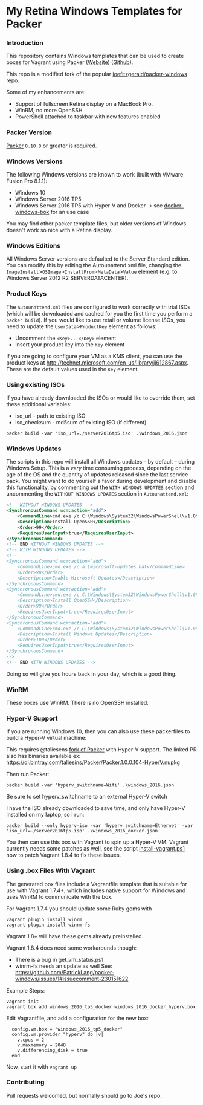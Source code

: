 # My Retina Windows Templates for Packer

### Introduction

This repository contains Windows templates that can be used to create boxes for Vagrant using Packer ([Website](https://www.packer.io)) ([Github](https://github.com/mitchellh/packer)).

This repo is a modified fork of the popular [joefitzgerald/packer-windows](https://github.com/joefitzgerald/packer-windows) repo.

Some of my enhancements are:

* Support of fullscreen Retina display on a MacBook Pro.
* WinRM, no more OpenSSH
* PowerShell attached to taskbar with new features enabled

### Packer Version

[Packer](https://github.com/mitchellh/packer/blob/master/CHANGELOG.md) `0.10.0` or greater is required.

### Windows Versions

The following Windows versions are known to work (built with VMware Fusion Pro 8.1.1):

 * Windows 10
 * Windows Server 2016 TP5
 * Windows Server 2016 TP5 with Hyper-V and Docker -> see [docker-windows-box](https://github.com/StefanScherer/docker-windows-box) for an use case

You may find other packer template files, but older versions of Windows doesn't work so nice with a Retina display.

### Windows Editions

All Windows Server versions are defaulted to the Server Standard edition. You can modify this by editing the Autounattend.xml file, changing the `ImageInstall`>`OSImage`>`InstallFrom`>`MetaData`>`Value` element (e.g. to Windows Server 2012 R2 SERVERDATACENTER).

### Product Keys

The `Autounattend.xml` files are configured to work correctly with trial ISOs (which will be downloaded and cached for you the first time you perform a `packer build`). If you would like to use retail or volume license ISOs, you need to update the `UserData`>`ProductKey` element as follows:

* Uncomment the `<Key>...</Key>` element
* Insert your product key into the `Key` element

If you are going to configure your VM as a KMS client, you can use the product keys at http://technet.microsoft.com/en-us/library/jj612867.aspx. These are the default values used in the `Key` element.

### Using existing ISOs
If you have already downloaded the ISOs or would like to override them, set these additional variables:
- iso_url - path to existing ISO
- iso_checksum - md5sum of existing ISO (if different)

```
packer build -var 'iso_url=./server2016tp5.iso' .\windows_2016.json
```

### Windows Updates

The scripts in this repo will install all Windows updates – by default – during Windows Setup. This is a _very_ time consuming process, depending on the age of the OS and the quantity of updates released since the last service pack. You might want to do yourself a favor during development and disable this functionality, by commenting out the `WITH WINDOWS UPDATES` section and uncommenting the `WITHOUT WINDOWS UPDATES` section in `Autounattend.xml`:

```xml
<!-- WITHOUT WINDOWS UPDATES -->
<SynchronousCommand wcm:action="add">
    <CommandLine>cmd.exe /c C:\Windows\System32\WindowsPowerShell\v1.0\powershell.exe -File a:\openssh.ps1 -AutoStart</CommandLine>
    <Description>Install OpenSSH</Description>
    <Order>99</Order>
    <RequiresUserInput>true</RequiresUserInput>
</SynchronousCommand>
<!-- END WITHOUT WINDOWS UPDATES -->
<!-- WITH WINDOWS UPDATES -->
<!--
<SynchronousCommand wcm:action="add">
    <CommandLine>cmd.exe /c a:\microsoft-updates.bat</CommandLine>
    <Order>98</Order>
    <Description>Enable Microsoft Updates</Description>
</SynchronousCommand>
<SynchronousCommand wcm:action="add">
    <CommandLine>cmd.exe /c C:\Windows\System32\WindowsPowerShell\v1.0\powershell.exe -File a:\openssh.ps1</CommandLine>
    <Description>Install OpenSSH</Description>
    <Order>99</Order>
    <RequiresUserInput>true</RequiresUserInput>
</SynchronousCommand>
<SynchronousCommand wcm:action="add">
    <CommandLine>cmd.exe /c C:\Windows\System32\WindowsPowerShell\v1.0\powershell.exe -File a:\win-updates.ps1</CommandLine>
    <Description>Install Windows Updates</Description>
    <Order>100</Order>
    <RequiresUserInput>true</RequiresUserInput>
</SynchronousCommand>
-->
<!-- END WITH WINDOWS UPDATES -->
```

Doing so will give you hours back in your day, which is a good thing.

### WinRM

These boxes use WinRM. There is no OpenSSH installed.

### Hyper-V Support
If you are running Windows 10, then you can also use these packerfiles to build a Hyper-V virtual machine:

This requires @taliesens [fork of Packer](https://github.com/mitchellh/packer/pull/2576) with Hyper-V support. The linked PR also has binaries available ex: https://dl.bintray.com/taliesins/Packer/Packer.1.0.0.104-HyperV.nupkg

Then run Packer:
```
packer build -var 'hyperv_switchname=Wifi' .\windows_2016.json
```
Be sure to set hyperv_switchname to an external Hyper-V switch


I have the ISO already downloaded to save time, and only have Hyper-V installed on my laptop, so I run:
```
packer build --only hyperv-iso -var 'hyperv_switchname=Ethernet' -var 'iso_url=./server2016tp5.iso' .\windows_2016_docker.json
```


You then can use this box with Vagrant to spin up a Hyper-V VM. Vagrant currently
needs some patches as well, see the script [install-vagrant.ps1](hyperv/scripts/install-vagrant.ps1)
how to patch Vagrant 1.8.4 to fix these issues.

### Using .box Files With Vagrant

The generated box files include a Vagrantfile template that is suitable for
use with Vagrant 1.7.4+, which includes native support for Windows and uses
WinRM to communicate with the box.

For Vagrant 1.7.4 you should update some Ruby gems with

```
vagrant plugin install winrm
vagrant plugin install winrm-fs
```

Vagrant 1.8+ will have these gems already preinstalled.

Vagrant 1.8.4 does need some workarounds though:
- There is a bug in get_vm_status.ps1
- winrm-fs needs an update as well
See: https://github.com/PatrickLang/packer-windows/issues/1#issuecomment-230151622 


Example Steps:
```
vagrant init
vagrant box add windows_2016_tp5_docker windows_2016_docker_hyperv.box
```

Edit Vagrantfile, and add a configuration for the new box:

```
  config.vm.box = "windows_2016_tp5_docker"
  config.vm.provider "hyperv" do |v|
    v.cpus = 2
    v.maxmemory = 2048
    v.differencing_disk = true
  end 
```

Now, start it with `vagrant up` 


### Contributing

Pull requests welcomed, but normally should go to Joe's repo.
